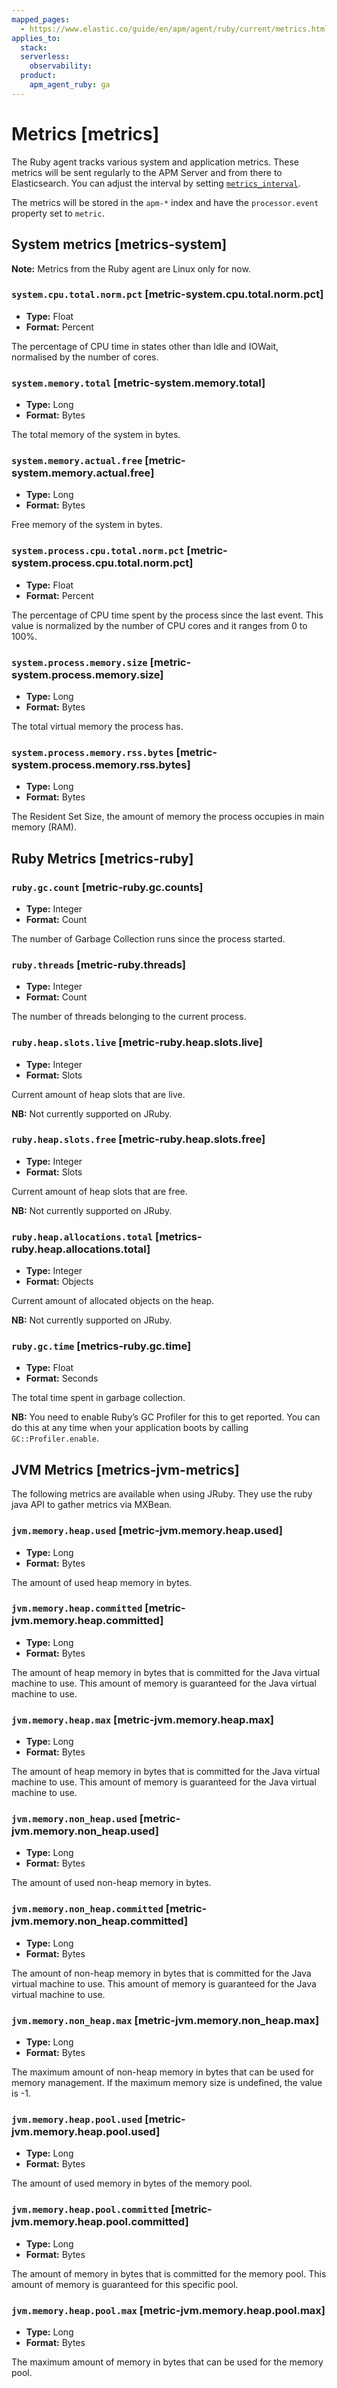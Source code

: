 ```yaml
---
mapped_pages:
  - https://www.elastic.co/guide/en/apm/agent/ruby/current/metrics.html
applies_to:
  stack:
  serverless:
    observability:
  product:
    apm_agent_ruby: ga
---
```


# Metrics [metrics]

The Ruby agent tracks various system and application metrics. These metrics will be sent regularly to the APM Server and from there to Elasticsearch. You can adjust the interval by setting [`metrics_interval`](/reference/configuration.md#config-metrics-interval).

The metrics will be stored in the `apm-*` index and have the `processor.event` property set to `metric`.


## System metrics [metrics-system]

**Note:** Metrics from the Ruby agent are Linux only for now.


### `system.cpu.total.norm.pct` [metric-system.cpu.total.norm.pct]

* **Type:** Float
* **Format:** Percent

The percentage of CPU time in states other than Idle and IOWait, normalised by the number of cores.


### `system.memory.total` [metric-system.memory.total]

* **Type:** Long
* **Format:** Bytes

The total memory of the system in bytes.


### `system.memory.actual.free` [metric-system.memory.actual.free]

* **Type:** Long
* **Format:** Bytes

Free memory of the system in bytes.


### `system.process.cpu.total.norm.pct` [metric-system.process.cpu.total.norm.pct]

* **Type:** Float
* **Format:** Percent

The percentage of CPU time spent by the process since the last event. This value is normalized by the number of CPU cores and it ranges from 0 to 100%.


### `system.process.memory.size` [metric-system.process.memory.size]

* **Type:** Long
* **Format:** Bytes

The total virtual memory the process has.


### `system.process.memory.rss.bytes` [metric-system.process.memory.rss.bytes]

* **Type:** Long
* **Format:** Bytes

The Resident Set Size, the amount of memory the process occupies in main memory (RAM).


## Ruby Metrics [metrics-ruby]


### `ruby.gc.count` [metric-ruby.gc.counts]

* **Type:** Integer
* **Format:** Count

The number of Garbage Collection runs since the process started.


### `ruby.threads` [metric-ruby.threads]

* **Type:** Integer
* **Format:** Count

The number of threads belonging to the current process.


### `ruby.heap.slots.live` [metric-ruby.heap.slots.live]

* **Type:** Integer
* **Format:** Slots

Current amount of heap slots that are live.

**NB:** Not currently supported on JRuby.


### `ruby.heap.slots.free` [metric-ruby.heap.slots.free]

* **Type:** Integer
* **Format:** Slots

Current amount of heap slots that are free.

**NB:** Not currently supported on JRuby.


### `ruby.heap.allocations.total` [metrics-ruby.heap.allocations.total]

* **Type:** Integer
* **Format:** Objects

Current amount of allocated objects on the heap.

**NB:** Not currently supported on JRuby.


### `ruby.gc.time` [metrics-ruby.gc.time]

* **Type:** Float
* **Format:** Seconds

The total time spent in garbage collection.

**NB:** You need to enable Ruby’s GC Profiler for this to get reported. You can do this at any time when your application boots by calling `GC::Profiler.enable`.


## JVM Metrics [metrics-jvm-metrics]

The following metrics are available when using JRuby. They use the ruby java API to gather metrics via MXBean.


### `jvm.memory.heap.used` [metric-jvm.memory.heap.used]

* **Type:** Long
* **Format:** Bytes

The amount of used heap memory in bytes.


### `jvm.memory.heap.committed` [metric-jvm.memory.heap.committed]

* **Type:** Long
* **Format:** Bytes

The amount of heap memory in bytes that is committed for the Java virtual machine to use. This amount of memory is guaranteed for the Java virtual machine to use.


### `jvm.memory.heap.max` [metric-jvm.memory.heap.max]

* **Type:** Long
* **Format:** Bytes

The amount of heap memory in bytes that is committed for the Java virtual machine to use. This amount of memory is guaranteed for the Java virtual machine to use.


### `jvm.memory.non_heap.used` [metric-jvm.memory.non_heap.used]

* **Type:** Long
* **Format:** Bytes

The amount of used non-heap memory in bytes.


### `jvm.memory.non_heap.committed` [metric-jvm.memory.non_heap.committed]

* **Type:** Long
* **Format:** Bytes

The amount of non-heap memory in bytes that is committed for the Java virtual machine to use. This amount of memory is guaranteed for the Java virtual machine to use.


### `jvm.memory.non_heap.max` [metric-jvm.memory.non_heap.max]

* **Type:** Long
* **Format:** Bytes

The maximum amount of non-heap memory in bytes that can be used for memory management. If the maximum memory size is undefined, the value is -1.


### `jvm.memory.heap.pool.used` [metric-jvm.memory.heap.pool.used]

* **Type:** Long
* **Format:** Bytes

The amount of used memory in bytes of the memory pool.


### `jvm.memory.heap.pool.committed` [metric-jvm.memory.heap.pool.committed]

* **Type:** Long
* **Format:** Bytes

The amount of memory in bytes that is committed for the memory pool. This amount of memory is guaranteed for this specific pool.


### `jvm.memory.heap.pool.max` [metric-jvm.memory.heap.pool.max]

* **Type:** Long
* **Format:** Bytes

The maximum amount of memory in bytes that can be used for the memory pool.
